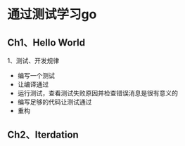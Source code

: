 # 通过测试学习go

## Ch1、Hello World

1、测试、开发规律
* 编写一个测试
* 让编译通过
* 运行测试，查看测试失败原因并检查错误消息是很有意义的
* 编写足够的代码让测试通过
* 重构

## Ch2、Iterdation